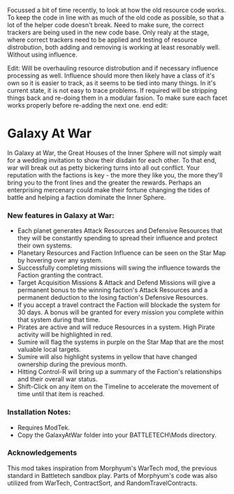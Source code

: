 Focussed a bit of time recently, to look at how the old resource code works.
To keep the code in line with as much of the old code as possible, so that a lot of the helper code doesn't break.
Need to make sure, the correct trackers are being used in the new code base.
Only realy at the stage, where correct trackers need to be applied and testing of resource distrobution, both adding and removing is working at least resonably well.
Without using influence.

Edit:
Will be overhauling resource distrobution and if necessary influence processing as well.
Influence should more then likely have a class of it's own so it is easier to track, as it seems to be tied into many things.
In it's current state, it is not easy to trace problems. If required will be stripping things back and re-doing them in a modular fasion.
To make sure each facet works properly before re-adding the next one.
end edit:

# Galaxy At War

In Galaxy at War, the Great Houses of the Inner Sphere will not simply wait for a wedding invitation to show their disdain for each other. To that end, war will break out as petty bickering turns into all out conflict. Your reputation with the factions is key - the more they like you, the more they'll bring you to the front lines and the greater the rewards. Perhaps an enterprising mercenary could make their fortune changing the tides of battle and helping a faction dominate the Inner Sphere.


### New features in Galaxy at War:

- Each planet generates Attack Resources and Defensive Resources that they will be constantly spending to spread their influence and protect their own systems.
- Planetary Resources and Faction Influence can be seen on the Star Map by hovering over any system.
- Successfully completing missions will swing the influence towards the Faction granting the contract.
- Target Acquisition Missions & Attack and Defend Missions will give a permanent bonus to the winning faction's Attack Resources and a permanent deduction to the losing faction's Defensive Resources.
- If you accept a travel contract the Faction will blockade the system for 30 days. A bonus will be granted for every mission you complete within that system during that time.
- Pirates are active and will reduce Resources in a system. High Pirate activity will be highlighted in red.
- Sumire will flag the systems in purple on the Star Map that are the most valuable local targets.
- Sumire will also highlight systems in yellow that have changed ownership during the previous month.
- Hitting Control-R will bring up a summary of the Faction's relationships and their overall war status.
- Shift-Click on any item on the Timeline to accelerate the movement of time until that item is reached.


### Installation Notes:

- Requires ModTek. 
- Copy the GalaxyAtWar folder into your BATTLETECH\Mods directory. 


### Acknowledgements

This mod takes inspiration from Morphyum's WarTech mod, the previous standard in Battletech sandbox play. Parts of Morphyum's code was also utilized from WarTech, ContractSort, and RandomTravelContracts. 
